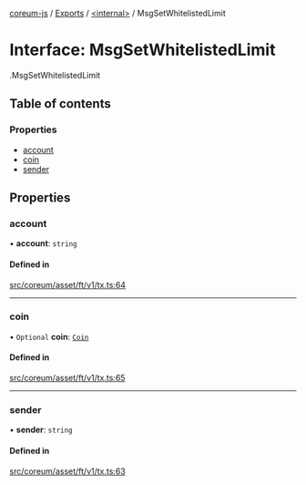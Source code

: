 [coreum-js](../README.md) / [Exports](../modules.md) / [<internal\>](../modules/internal_.md) / MsgSetWhitelistedLimit

# Interface: MsgSetWhitelistedLimit

[<internal>](../modules/internal_.md).MsgSetWhitelistedLimit

## Table of contents

### Properties

- [account](internal_.MsgSetWhitelistedLimit-1.md#account)
- [coin](internal_.MsgSetWhitelistedLimit-1.md#coin)
- [sender](internal_.MsgSetWhitelistedLimit-1.md#sender)

## Properties

### account

• **account**: `string`

#### Defined in

[src/coreum/asset/ft/v1/tx.ts:64](https://github.com/PulsaraIO/coreum-js/blob/37352c6/src/coreum/asset/ft/v1/tx.ts#L64)

___

### coin

• `Optional` **coin**: [`Coin`](../modules/internal_.md#coin)

#### Defined in

[src/coreum/asset/ft/v1/tx.ts:65](https://github.com/PulsaraIO/coreum-js/blob/37352c6/src/coreum/asset/ft/v1/tx.ts#L65)

___

### sender

• **sender**: `string`

#### Defined in

[src/coreum/asset/ft/v1/tx.ts:63](https://github.com/PulsaraIO/coreum-js/blob/37352c6/src/coreum/asset/ft/v1/tx.ts#L63)
